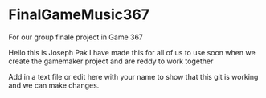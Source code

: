 # FinalGameMusic367
For our group finale project in Game 367 

Hello this is Joseph Pak I have made this for all of us to use soon when we create the gamemaker project and are reddy to work together 

Add in a text file or edit  here with your name to show that this git is working and we can make changes.
